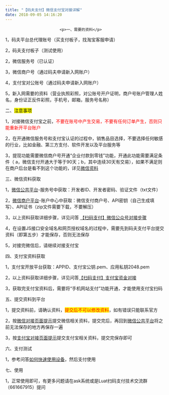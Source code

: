 ```yaml
---
title: "【码夫支付】微信支付宝对接详解"
date: 2018-09-05 14:16:20
---
```



                            
                            
                            <p>一、需要的资料</p>

<p>1，码夫平台总代理账号（买支付板子，找淘宝客服申请）</p>

<p>2，码夫支付板子（测试使用）</p>

<p>2，微信服务号（已认证）</p>

<p>3，微信商户号（通过码夫申请新入网账户）</p>

<p>4，支付宝对公账号（通过码夫申请新入网账户）</p><p>5，新入网需要的资料（营业执照彩照，对公账号开户证明，商户号账户管理人姓名，身份证正反件彩照，手机号，邮箱，服务号名称）<br></p>

<p>二、<span style="background-color:rgb(255,255,0);">注意事项</span></p>

<p>1，对接微信支付宝之前，<span style="color:rgb(255,0,0);">不要在账号中产生交易，不要有任何订单产生，否则只能重新开平台账户</span></p>

<p>2，在开通微信服务号和支付宝认证的过程中，销售品目选择，不要选择任何敏感的行业，比如金融、第三方支付、软件开发以及平台服务等</p>

<p>3，提现功能需要微信商户号开通“企业付款到零钱”功能，开通此功能需要满足条件（&nbsp;a，微信支付开通大于等于90天；b，其中连续30天有交易），如果不满足则在商户后台是看不到这个功能的，详见<a href="http://kf.qq.com/product/wechatpaymentmerchant.html" target="_blank" rel="noreferrer noopener">微信资料</a></p>

<p>三、微信资料获取</p>

<p>1，<a href="https://mp.weixin.qq.com/" target="_blank" rel="noreferrer noopener">微信公共平台</a>-服务号中获取：开发者ID、开发者密码、验证文件（txt文件）</p>

<p>2，<a href="https://pay.weixin.qq.com/" target="_blank" rel="noreferrer noopener">微信商户平台</a>-账户中心中获取：微信支付商户号、API密钥（自己生成填写）、API证书（zip文件需要下载，不要解压）</p>

<p>3，以上资料获取详细步骤，详见问答&nbsp;<a href="http://oldask.openluat.com/question/327" target="_blank" rel="noreferrer noopener">【扫码支付】微信公众号对接步骤</a></p>

<p>4，在设置JS接口安全域名和网页授权域名的过程中，需要先到码夫支付平台提交资料（即第五步）才能保存，否则无法保存</p>

<p>5，对接完微信后，请继续对接支付宝</p>

<p>四、支付宝资料获取</p>

<p>1，支付宝开放平台获取：APPID、支付宝公钥.pem、应用私钥2048.pem</p>

<p>2，以上资料获取详细步骤，详见问答<a href="http://oldask.openluat.com/question/328" target="_blank" rel="noreferrer noopener">【扫码支付】支付宝资金对接</a></p>

<p>3，获取完支付宝资料后，需要将“手机网站支付”功能开通，才能使用支付宝扫码</p>

<p>五、提交资料到平台</p>

<p>1，提交资料前，请确认资料，<span style="color:rgb(255,0,0);background-color:rgb(255,255,0);">提交后不可以修改资料</span>，如有错误只能联系官方</p>

<p>2，按<a href="http://wxapp.mafu.shop/adminpage/wechat/" target="_blank" rel="noreferrer noopener">微信对接页面提示</a>提交微信相关资料，提交完后，再回到<a href="https://mp.weixin.qq.com/" target="_blank" rel="noreferrer noopener">微信公共平台</a>将之前无法保存的地方再保存一遍</p>

<p>3，按<a href="http://wxapp.mafu.shop/adminpage/alipay/" target="_blank" rel="noreferrer noopener">支付宝对接页面提示</a>提交支付宝相关资料，提交完保存即可</p>

<p>六、支付测试</p>

<p>1，参考问答<a href="http://oldask.openluat.com/question/146" target="_blank" rel="noreferrer noopener">如何快速使用设备</a>，然后支付使用</p>

<p>七、使用</p>

<p>1，正常使用即可，有更多问题请在ask系统或是Luat扫码支付技术交流群（661667915）提问</p>
                        
                        
                        